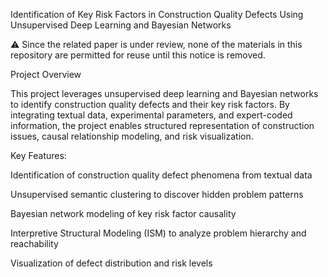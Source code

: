 Identification of Key Risk Factors in Construction Quality Defects Using Unsupervised Deep Learning and Bayesian Networks

⚠️ Since the related paper is under review, none of the materials in this repository are permitted for reuse until this notice is removed.

Project Overview

This project leverages unsupervised deep learning and Bayesian networks to identify construction quality defects and their key risk factors. By integrating textual data, experimental parameters, and expert-coded information, the project enables structured representation of construction issues, causal relationship modeling, and risk visualization.

Key Features:

Identification of construction quality defect phenomena from textual data

Unsupervised semantic clustering to discover hidden problem patterns

Bayesian network modeling of key risk factor causality

Interpretive Structural Modeling (ISM) to analyze problem hierarchy and reachability

Visualization of defect distribution and risk levels
